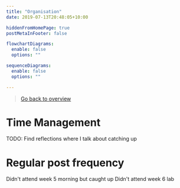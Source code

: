 ```yaml
---
title: "Organisation"
date: 2019-07-13T20:48:05+10:00

hiddenFromHomePage: true
postMetaInFooter: false

flowchartDiagrams:
  enable: false
  options: ""

sequenceDiagrams: 
  enable: false
  options: ""

---
```


> [Go back to overview](../)

# Time Management

TODO: Find reflections where I talk about catching up

# Regular post frequency



Didn't attend week 5 morning but caught up
Didn't attend week 6 lab